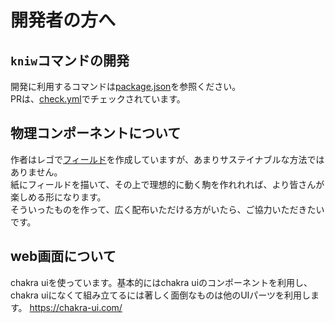 
# 開発者の方へ

## `kniw`コマンドの開発
開発に利用するコマンドは[package.json](package.json)を参照ください。  
PRは、[check.yml](.github/workflows/check.yml)でチェックされています。  

## 物理コンポーネントについて
作者はレゴで[フィールド](field.md)を作成していますが、あまりサステイナブルな方法ではありません。  
紙にフィールドを描いて、その上で理想的に動く駒を作れれれば、より皆さんが楽しめる形になります。  
そういったものを作って、広く配布いただける方がいたら、ご協力いただきたいです。  

## web画面について
chakra uiを使っています。基本的にはchakra uiのコンポーネントを利用し、chakra uiになくて組み立てるには著しく面倒なものは他のUIパーツを利用します。
https://chakra-ui.com/
